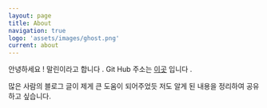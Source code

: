 ```yaml
---
layout: page
title: About
navigation: true
logo: 'assets/images/ghost.png'
current: about
---
```


안녕하세요 ! 말린이라고 합니다 .
Git Hub 주소는 [이곳](https://github.com/Marline2) 입니다 .

많은 사람의 블로그 글이 제게 큰 도움이 되어주었듯 저도 알게 된 내용을 정리하여 공유하고 싶습니다.
